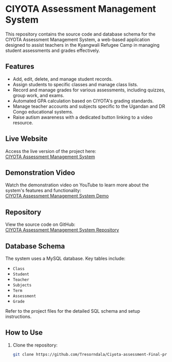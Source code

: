 # CIYOTA Assessment Management System  

This repository contains the source code and database schema for the CIYOTA Assessment Management System, a web-based application designed to assist teachers in the Kyangwali Refugee Camp in managing student assessments and grades effectively.  

## Features  
- Add, edit, delete, and manage student records.  
- Assign students to specific classes and manage class lists.  
- Record and manage grades for various assessments, including quizzes, group work, and exams.  
- Automated GPA calculation based on CIYOTA's grading standards.  
- Manage teacher accounts and subjects specific to the Ugandan and DR Congo educational systems.  
- Raise autism awareness with a dedicated button linking to a video resource.  

## Live Website  
Access the live version of the project here:  
[CIYOTA Assessment Management System](http://169.239.251.102:3341/~tresor.ndala/Ciyota/)  

## Demonstration Video  
Watch the demonstration video on YouTube to learn more about the system's features and functionality:  
[CIYOTA Assessment Management System Demo](https://youtu.be/jVbZQDrXZYI)  

## Repository  
View the source code on GitHub:  
[CIYOTA Assessment Management System Repository](https://github.com/Tresorndala/Ciyota-assessment-Final-project)  

## Database Schema  
The system uses a MySQL database. Key tables include:  
- `Class`  
- `Student`  
- `Teacher`  
- `Subjects`  
- `Term`  
- `Assessment`  
- `Grade`  

Refer to the project files for the detailed SQL schema and setup instructions.  

## How to Use  
1. Clone the repository:  
   ```bash  
   git clone https://github.com/Tresorndala/Ciyota-assessment-Final-project.git  
